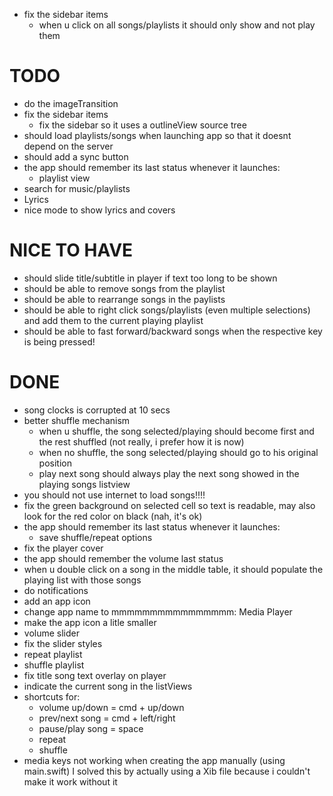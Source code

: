 - fix the sidebar items
  - when u click on all songs/playlists it should only show and not play them

# TODO
- do the imageTransition
- fix the sidebar items
  - fix the sidebar so it uses a outlineView source tree
- should load playlists/songs when launching app so that it doesnt depend on the server
- should add a sync button
- the app should remember its last status whenever it launches:
  - playlist view
- search for music/playlists
- Lyrics
- nice mode to show lyrics and covers

# NICE TO HAVE
- should slide title/subtitle in player if text too long to be shown
- should be able to remove songs from the playlist
- should be able to rearrange songs in the paylists
- should be able to right click songs/playlists (even multiple selections) and add them to the current playing playlist
- should be able to fast forward/backward songs when the respective key is being pressed!

# DONE
- song clocks is corrupted at 10 secs
- better shuffle mechanism
  - when u shuffle, the song selected/playing should become first and the rest shuffled
    (not really, i prefer how it is now)
  - when no shuffle, the song selected/playing should go to his original position
  - play next song should always play the next song showed in the playing songs listview
- you should not use internet to load songs!!!!
- fix the green background on selected cell so text is readable, may also look for the red color on black
  (nah, it's ok)
- the app should remember its last status whenever it launches:
  - save shuffle/repeat options
- fix the player cover
- the app should remember the volume last status
- when u double click on a song in the middle table, it should populate the playing list with those songs
- do notifications
- add an app icon
- change app name to mmmmmmmmmmmmmmmm: Media Player
- make the app icon a litle smaller
- volume slider
- fix the slider styles
- repeat playlist
- shuffle playlist
- fix title song text overlay on player
- indicate the current song in the listViews
- shortcuts for:
  - volume up/down = cmd + up/down
  - prev/next song = cmd + left/right
  - pause/play song = space
  - repeat
  - shuffle
- media keys not working when creating the app manually (using main.swift)
  I solved this by actually using a Xib file because i couldn't make it work without it
